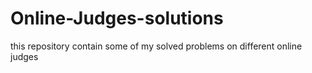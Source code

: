 Online-Judges-solutions
=======================

this repository contain some of my solved problems on different online judges 

